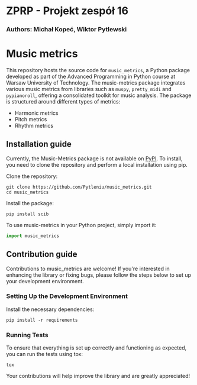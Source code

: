 # ZPRP - Projekt zespół 16
### Authors: Michał Kopeć, Wiktor Pytlewski

# Music metrics

This repository hosts the source code for `music_metrics`, a Python package developed as part of the Advanced Programming in Python course at Warsaw University of Technology. The music-metrics package integrates various music metrics from libraries such as `muspy`, `pretty_midi` and `pypianoroll`, offering a consolidated toolkit for music analysis. The package is structured around different types of metrics:
- Harmonic metrics
- Pitch metrics
- Rhythm metrics


## Installation guide

Currently, the Music-Metrics package is not available on [PyPI](https://pypi.org/). To install, you need to clone the repository and perform a local installation using pip.

Clone the repository:
```commandline
git clone https://github.com/Pytleniu/music_metrics.git
cd music_metrics
```
Install the package:
```commandline
pip install scib
```
To use music-metrics in your Python project, simply import it:
```python
import music_metrics
```

## Contribution guide

Contributions to music_metrics are welcome! If you're interested in enhancing the library or fixing bugs, please follow the steps below to set up your development environment.

### Setting Up the Development Environment
Install the necessary dependencies:
```commandline
pip install -r requirements
```
### Running Tests
To ensure that everything is set up correctly and functioning as expected, you can run the tests using tox:
```commandline
tox
```
Your contributions will help improve the library and are greatly appreciated!